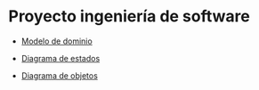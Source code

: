 # Proyecto ingeniería de software

- [Modelo de dominio](https://github.com/OmarBarrios/proyect_IdSw/blob/main/modeloDeDominio/README.md)

- [Diagrama de estados](https://github.com/OmarBarrios/proyect_IdSw/blob/main/diagramaDeEstados/README.md)

- [Diagrama de objetos](https://github.com/OmarBarrios/proyect_IdSw/blob/main/diagramaDeObjetos/README.md)
